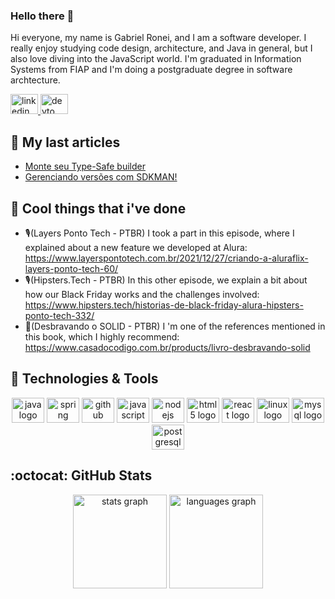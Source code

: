 ### Hello there 🤘

Hi everyone, my name is Gabriel Ronei, and I am a software developer. I really enjoy studying code design, architecture, and Java in general, but I also love diving into the JavaScript world. I'm graduated in Information Systems from FIAP and I'm doing a postgraduate degree in software archtecture.

<div align="left">
  <a href="https://www.linkedin.com/in/gabriel-ronei/" target="_blank">
    <img src="https://raw.githubusercontent.com/maurodesouza/profile-readme-generator/master/src/assets/icons/social/linkedin/default.svg" width="44" height="32" alt="linkedin logo"/>
  </a>

  <a href="https://dev.to/gabrielronei" target="_blank">
    <img src="https://raw.githubusercontent.com/maurodesouza/profile-readme-generator/master/src/assets/icons/social/devto/default.svg" width="44" height="32" alt="devto logo"  />
  </a>
</div>

<!--
**gabrielronei/gabrielronei** is a ✨ _special_ ✨ repository because its `README.md` (this file) appears on your GitHub profile.

Here are some ideas to get you started:

- 🔭 I’m currently working on ...
- 🌱 I’m currently learning ...
- 👯 I’m looking to collaborate on ...
- 🤔 I’m looking for help with ...
- 💬 Ask me about ...
- 📫 How to reach me: ...
- 😄 Pronouns: ...
- ⚡ Fun fact: ...
-->

## 📝 My last articles
<!-- BLOG-POST-LIST:START -->
- [Monte seu Type-Safe builder](https://dev.to/gabrielronei/monte-seu-type-safe-builder-1i71)
- [Gerenciando versões com SDKMAN!](https://dev.to/gabrielronei/gerenciando-versoes-com-sdkman-ne9)
<!-- BLOG-POST-LIST:END -->

## 📖 Cool things that i've done
- 🎙️(Layers Ponto Tech - PTBR) I took a part in this episode, where I explained about a new feature we developed at Alura:
https://www.layerspontotech.com.br/2021/12/27/criando-a-aluraflix-layers-ponto-tech-60/
- 🎙️(Hipsters.Tech - PTBR) In this other episode, we explain a bit about how our Black Friday works and the challenges involved:
https://www.hipsters.tech/historias-de-black-friday-alura-hipsters-ponto-tech-332/
- 📘(Desbravando o SOLID - PTBR) I 'm one of the references mentioned in this book, which I highly recommend:
https://www.casadocodigo.com.br/products/livro-desbravando-solid

## 🔧 Technologies & Tools
<div align="center">
  <img src="https://cdn.jsdelivr.net/gh/devicons/devicon/icons/java/java-original-wordmark.svg" height="40" width="52" alt="java logo"  />
  <img src="https://cdn.jsdelivr.net/gh/devicons/devicon/icons/spring/spring-original-wordmark.svg" height="40" width="52" alt="spring logo"  />
  <img src="https://cdn.jsdelivr.net/gh/devicons/devicon/icons/github/github-original.svg" height="40" width="52" alt="github logo"  />
  <img src="https://cdn.jsdelivr.net/gh/devicons/devicon/icons/javascript/javascript-original.svg" height="40" width="52" alt="javascript logo"  />
  <img src="https://cdn.jsdelivr.net/gh/devicons/devicon/icons/nodejs/nodejs-original.svg" height="40" width="52" alt="nodejs logo"  />
  <img src="https://cdn.jsdelivr.net/gh/devicons/devicon/icons/html5/html5-original.svg" height="40" width="52" alt="html5 logo"  />
  <img src="https://cdn.jsdelivr.net/gh/devicons/devicon/icons/react/react-original.svg" height="40" width="52" alt="react logo"  />
  <img src="https://cdn.jsdelivr.net/gh/devicons/devicon/icons/linux/linux-original.svg" height="40" width="52" alt="linux logo"  />
  <img src="https://cdn.jsdelivr.net/gh/devicons/devicon/icons/mysql/mysql-original-wordmark.svg" height="40" width="52" alt="mysql logo"  />
  <img src="https://cdn.jsdelivr.net/gh/devicons/devicon/icons/postgresql/postgresql-original.svg" height="40" width="52" alt="postgresql logo"  />
</div>

## :octocat: GitHub Stats

<div align="center">
  <img src="https://github-readme-stats-sigma-five.vercel.app/api?hide_title=false&hide_rank=false&show_icons=true&include_all_commits=true&count_private=true&disable_animations=false&theme=nord&locale=pt-br&hide_border=true&username=gabrielronei" height="150" alt="stats graph"  />
  <img src="https://github-readme-stats-sigma-five.vercel.app/api/top-langs?locale=en&hide_title=false&layout=compact&card_width=320&langs_count=3&theme=nord&hide_border=true&username=gabrielronei" height="150" alt="languages graph"  />
</div>

